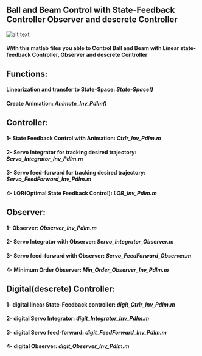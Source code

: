 ## Ball and Beam Control with State-Feedback Controller Observer and descrete Controller

![alt text](https://github.com/98210184/Inverted-Pendulum-Control-with-state-feedback-and-observer/blob/master/image.png?raw=true)
#### With this matlab files you able to Control Ball and Beam with Linear state-feedback Controller, Observer and descrete Controller

## Functions:
#### Linearization and transfer to State-Space: _State-Space()_
#### Create Animation: _Animate_Inv_Pdlm()_

## Controller:
#### 1- State Feedback Control with Animation:              _Ctrlr_Inv_Pdlm.m_
#### 2- Servo Integrator for tracking desired trajectory:   _Servo_Integrator_Inv_Pdlm.m_
#### 3- Servo feed-forward for tracking desired trajectory: _Servo_FeedForward_Inv_Pdlm.m_
#### 4- LQR(Optimal State Feedback Control):                _LQR_Inv_Pdlm.m_

## Observer:
#### 1- Observer:                                 _Observer_Inv_Pdlm.m_
#### 2- Servo Integrator with Observer:           _Servo_Integrator_Observer.m_
#### 3- Servo feed-forward with Observer:         _Servo_FeedForward_Observer.m_
#### 4- Minimum Order Observer:                   _Min_Order_Observer_Inv_Pdlm.m_

## Digital(descrete) Controller:
#### 1- digital linear State-Feedback controller: _digit_Ctrlr_Inv_Pdlm.m_
#### 2- digital Servo Integrator:                 _digit_Integrator_Inv_Pdlm.m_
#### 3- digital Servo feed-forward:               _digit_FeedForward_Inv_Pdlm.m_
#### 4- digital Observer:                         _digit_Observer_Inv_Pdlm.m_
